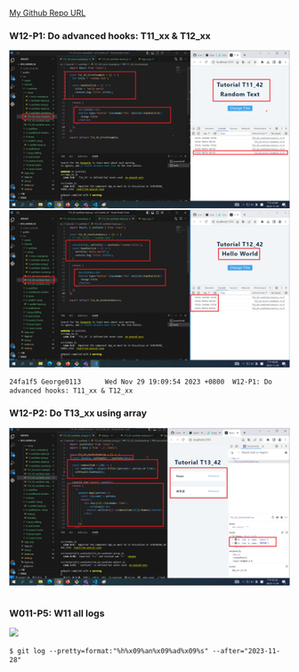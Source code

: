 [My Github Repo URL](https://github.com/George0113/1121-wp1-demo-211410542.git)

### W12-P1: Do advanced hooks: T11_xx & T12_xx

![](w12-p1-1.png)
![](w12-p1-2.png)

```
24fa1f5 George0113      Wed Nov 29 19:09:54 2023 +0800  W12-P1: Do advanced hooks: T11_xx & T12_xx
```

### W12-P2: Do T13_xx using array

![](w12-p2.png)

```

```

### W011-P5: W11 all logs

![](w11-p5.png)

```
$ git log --pretty=format:"%h%x09%an%x09%ad%x09%s" --after="2023-11-28"


```
